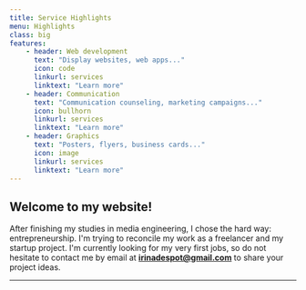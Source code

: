 ```yaml
---
title: Service Highlights
menu: Highlights
class: big
features:
	- header: Web development
	  text: "Display websites, web apps..."
	  icon: code
	  linkurl: services
	  linktext: "Learn more"
	- header: Communication
	  text: "Communication counseling, marketing campaigns..."
	  icon: bullhorn
	  linkurl: services 
	  linktext: "Learn more"
	- header: Graphics
	  text: "Posters, flyers, business cards..."
	  icon: image
	  linkurl: services
	  linktext: "Learn more"
---
```


## Welcome to my website!

After finishing my studies in media engineering, I chose the hard way: entrepreneurship. I'm trying to reconcile my work as a freelancer and my startup project. I'm currently looking for my very first jobs, so do not hesitate to contact me by email at **irinadespot@gmail.com** to share your project ideas.

___